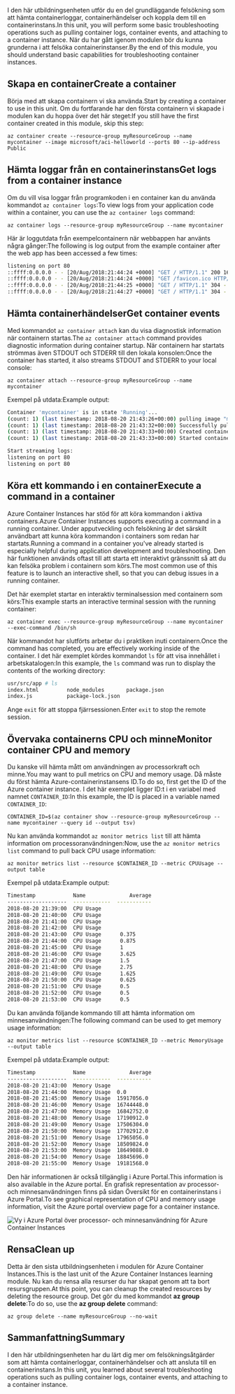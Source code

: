 <span data-ttu-id="71e7c-101">I den här utbildningsenheten utför du en del grundläggande felsökning som att hämta containerloggar, containerhändelser och koppla dem till en containerinstans.</span><span class="sxs-lookup"><span data-stu-id="71e7c-101">In this unit, you will perform some basic troubleshooting operations such as pulling container logs, container events, and attaching to a container instance.</span></span> <span data-ttu-id="71e7c-102">När du har gått igenom modulen bör du kunna grunderna i att felsöka containerinstanser.</span><span class="sxs-lookup"><span data-stu-id="71e7c-102">By the end of this module, you should understand basic capabilities for troubleshooting container instances.</span></span>

## <a name="create-a-container"></a><span data-ttu-id="71e7c-103">Skapa en container</span><span class="sxs-lookup"><span data-stu-id="71e7c-103">Create a container</span></span>

<span data-ttu-id="71e7c-104">Börja med att skapa containern vi ska använda.</span><span class="sxs-lookup"><span data-stu-id="71e7c-104">Start by creating a container to use in this unit.</span></span> <span data-ttu-id="71e7c-105">Om du fortfarande har den första containern vi skapade i modulen kan du hoppa över det här steget:</span><span class="sxs-lookup"><span data-stu-id="71e7c-105">If you still have the first container created in this module, skip this step:</span></span>

```azurecli
az container create --resource-group myResourceGroup --name mycontainer --image microsoft/aci-helloworld --ports 80 --ip-address Public
```

## <a name="get-logs-from-a-container-instance"></a><span data-ttu-id="71e7c-106">Hämta loggar från en containerinstans</span><span class="sxs-lookup"><span data-stu-id="71e7c-106">Get logs from a container instance</span></span>

<span data-ttu-id="71e7c-107">Om du vill visa loggar från programkoden i en container kan du använda kommandot `az container logs`:</span><span class="sxs-lookup"><span data-stu-id="71e7c-107">To view logs from your application code within a container, you can use the `az container logs` command:</span></span>

```azazurecli
az container logs --resource-group myResourceGroup --name mycontainer
```

<span data-ttu-id="71e7c-108">Här är loggutdata från exempelcontainern när webbappen har använts några gånger:</span><span class="sxs-lookup"><span data-stu-id="71e7c-108">The following is log output from the example container after the web app has been accessed a few times:</span></span>

```bash
listening on port 80
::ffff:0.0.0.0 - - [20/Aug/2018:21:44:24 +0000] "GET / HTTP/1.1" 200 1663 "-" "Mozilla/5.0 (Macintosh; Intel Mac OS X 10_13_6) AppleWebKit/537.36 (KHTML, like Gecko) Chrome/68.0.3440.106 Safari/537.36"
::ffff:0.0.0.0 - - [20/Aug/2018:21:44:24 +0000] "GET /favicon.ico HTTP/1.1" 404 150 "http://23.101.136.193/" "Mozilla/5.0 (Macintosh; Intel Mac OS X 10_13_6) AppleWebKit/537.36 (KHTML, like Gecko) Chrome/68.0.3440.106 Safari/537.36"
::ffff:0.0.0.0 - - [20/Aug/2018:21:44:25 +0000] "GET / HTTP/1.1" 304 - "-" "Mozilla/5.0 (Macintosh; Intel Mac OS X 10_13_6) AppleWebKit/537.36 (KHTML, like Gecko) Chrome/68.0.3440.106 Safari/537.36"
::ffff:0.0.0.0 - - [20/Aug/2018:21:44:27 +0000] "GET / HTTP/1.1" 304 - "-" "Mozilla/5.0 (Macintosh; Intel Mac OS X 10_13_6) AppleWebKit/537.36 (KHTML, like Gecko) Chrome/68.0.3440.106 Safari/537.36"
```

## <a name="get-container-events"></a><span data-ttu-id="71e7c-109">Hämta containerhändelser</span><span class="sxs-lookup"><span data-stu-id="71e7c-109">Get container events</span></span>

<span data-ttu-id="71e7c-110">Med kommandot `az container attach` kan du visa diagnostisk information när containern startas.</span><span class="sxs-lookup"><span data-stu-id="71e7c-110">The `az container attach` command provides diagnostic information during container startup.</span></span> <span data-ttu-id="71e7c-111">När containern har startats strömmas även STDOUT och STDERR till den lokala konsolen:</span><span class="sxs-lookup"><span data-stu-id="71e7c-111">Once the container has started, it also streams STDOUT and STDERR to your local console:</span></span>

```azazurecli
az container attach --resource-group myResourceGroup --name mycontainer
```

<span data-ttu-id="71e7c-112">Exempel på utdata:</span><span class="sxs-lookup"><span data-stu-id="71e7c-112">Example output:</span></span>


```bash
Container 'mycontainer' is in state 'Running'...
(count: 1) (last timestamp: 2018-08-20 21:43:26+00:00) pulling image "microsoft/aci-helloworld"
(count: 1) (last timestamp: 2018-08-20 21:43:32+00:00) Successfully pulled image "microsoft/aci-helloworld"
(count: 1) (last timestamp: 2018-08-20 21:43:33+00:00) Created container
(count: 1) (last timestamp: 2018-08-20 21:43:33+00:00) Started container

Start streaming logs:
listening on port 80
listening on port 80
```

## <a name="execute-a-command-in-a-container"></a><span data-ttu-id="71e7c-113">Köra ett kommando i en container</span><span class="sxs-lookup"><span data-stu-id="71e7c-113">Execute a command in a container</span></span>

<span data-ttu-id="71e7c-114">Azure Container Instances har stöd för att köra kommandon i aktiva containers.</span><span class="sxs-lookup"><span data-stu-id="71e7c-114">Azure Container Instances supports executing a command in a running container.</span></span> <span data-ttu-id="71e7c-115">Under apputveckling och felsökning är det särskilt användbart att kunna köra kommandon i containers som redan har startats.</span><span class="sxs-lookup"><span data-stu-id="71e7c-115">Running a command in a container you've already started is especially helpful during application development and troubleshooting.</span></span> <span data-ttu-id="71e7c-116">Den här funktionen används oftast till att starta ett interaktivt gränssnitt så att du kan felsöka problem i containern som körs.</span><span class="sxs-lookup"><span data-stu-id="71e7c-116">The most common use of this feature is to launch an interactive shell, so that you can debug issues in a running container.</span></span>

<span data-ttu-id="71e7c-117">Det här exemplet startar en interaktiv terminalsession med containern som körs:</span><span class="sxs-lookup"><span data-stu-id="71e7c-117">This example starts an interactive terminal session with the running container:</span></span>

```azurecli
az container exec --resource-group myResourceGroup --name mycontainer --exec-command /bin/sh
```

<span data-ttu-id="71e7c-118">När kommandot har slutförts arbetar du i praktiken inuti containern.</span><span class="sxs-lookup"><span data-stu-id="71e7c-118">Once the command has completed, you are effectively working inside of the container.</span></span> <span data-ttu-id="71e7c-119">I det här exemplet kördes kommandot `ls` för att visa innehållet i arbetskatalogen:</span><span class="sxs-lookup"><span data-stu-id="71e7c-119">In this example, the `ls` command was run to display the contents of the working directory:</span></span>

```bash
usr/src/app # ls
index.html         node_modules       package.json
index.js           package-lock.json
```

<span data-ttu-id="71e7c-120">Ange `exit` för att stoppa fjärrsessionen.</span><span class="sxs-lookup"><span data-stu-id="71e7c-120">Enter `exit` to stop the remote session.</span></span>

## <a name="monitor-container-cpu-and-memory"></a><span data-ttu-id="71e7c-121">Övervaka containerns CPU och minne</span><span class="sxs-lookup"><span data-stu-id="71e7c-121">Monitor container CPU and memory</span></span>

<span data-ttu-id="71e7c-122">Du kanske vill hämta mått om användningen av processorkraft och minne.</span><span class="sxs-lookup"><span data-stu-id="71e7c-122">You may want to pull metrics on CPU and memory usage.</span></span> <span data-ttu-id="71e7c-123">Då måste du först hämta Azure-containerinstansens ID.</span><span class="sxs-lookup"><span data-stu-id="71e7c-123">To do so, first get the ID of the Azure container instance.</span></span> <span data-ttu-id="71e7c-124">I det här exemplet ligger ID:t i en variabel med namnet `CONTAINER_ID`:</span><span class="sxs-lookup"><span data-stu-id="71e7c-124">In this example, the ID is placed in a variable named `CONTAINER_ID`:</span></span>

```azurecli
CONTAINER_ID=$(az container show --resource-group myResourceGroup --name mycontainer --query id --output tsv)
```

<span data-ttu-id="71e7c-125">Nu kan använda kommandot `az monitor metrics list` till att hämta information om processoranvändningen:</span><span class="sxs-lookup"><span data-stu-id="71e7c-125">Now, use the `az monitor metrics list` command to pull back CPU usage information:</span></span>

```azurecli
az monitor metrics list --resource $CONTAINER_ID --metric CPUUsage --output table
```

<span data-ttu-id="71e7c-126">Exempel på utdata:</span><span class="sxs-lookup"><span data-stu-id="71e7c-126">Example output:</span></span>

```bash
Timestamp            Name              Average
-------------------  ------------  -----------
2018-08-20 21:39:00  CPU Usage
2018-08-20 21:40:00  CPU Usage
2018-08-20 21:41:00  CPU Usage
2018-08-20 21:42:00  CPU Usage
2018-08-20 21:43:00  CPU Usage      0.375
2018-08-20 21:44:00  CPU Usage      0.875
2018-08-20 21:45:00  CPU Usage      1
2018-08-20 21:46:00  CPU Usage      3.625
2018-08-20 21:47:00  CPU Usage      1.5
2018-08-20 21:48:00  CPU Usage      2.75
2018-08-20 21:49:00  CPU Usage      1.625
2018-08-20 21:50:00  CPU Usage      0.625
2018-08-20 21:51:00  CPU Usage      0.5
2018-08-20 21:52:00  CPU Usage      0.5
2018-08-20 21:53:00  CPU Usage      0.5
```

<span data-ttu-id="71e7c-127">Du kan använda följande kommando till att hämta information om minnesanvändningen:</span><span class="sxs-lookup"><span data-stu-id="71e7c-127">The following command can be used to get memory usage information:</span></span>

```azurecli
az monitor metrics list --resource $CONTAINER_ID --metric MemoryUsage --output table
```

<span data-ttu-id="71e7c-128">Exempel på utdata:</span><span class="sxs-lookup"><span data-stu-id="71e7c-128">Example output:</span></span>

```bash
Timestamp            Name              Average
-------------------  ------------  -----------
2018-08-20 21:43:00  Memory Usage
2018-08-20 21:44:00  Memory Usage  0.0
2018-08-20 21:45:00  Memory Usage  15917056.0
2018-08-20 21:46:00  Memory Usage  16744448.0
2018-08-20 21:47:00  Memory Usage  16842752.0
2018-08-20 21:48:00  Memory Usage  17190912.0
2018-08-20 21:49:00  Memory Usage  17506304.0
2018-08-20 21:50:00  Memory Usage  17702912.0
2018-08-20 21:51:00  Memory Usage  17965056.0
2018-08-20 21:52:00  Memory Usage  18509824.0
2018-08-20 21:53:00  Memory Usage  18649088.0
2018-08-20 21:54:00  Memory Usage  18845696.0
2018-08-20 21:55:00  Memory Usage  19181568.0
```

<span data-ttu-id="71e7c-129">Den här informationen är också tillgänglig i Azure Portal.</span><span class="sxs-lookup"><span data-stu-id="71e7c-129">This information is also available in the Azure portal.</span></span> <span data-ttu-id="71e7c-130">En grafisk representation av processor- och minnesanvändningen finns på sidan Översikt för en containerinstans i Azure Portal.</span><span class="sxs-lookup"><span data-stu-id="71e7c-130">To see graphical representation of CPU and memory usage information, visit the Azure portal overview page for a container instance.</span></span>

![Vy i Azure Portal över processor- och minnesanvändning för Azure Container Instances](../media-draft/cpu-memory.png)

## <a name="clean-up"></a><span data-ttu-id="71e7c-132">Rensa</span><span class="sxs-lookup"><span data-stu-id="71e7c-132">Clean up</span></span>
<!---TODO: Update for sandbox?--->

<span data-ttu-id="71e7c-133">Detta är den sista utbildningsenheten i modulen för Azure Container Instances.</span><span class="sxs-lookup"><span data-stu-id="71e7c-133">This is the last unit of the Azure Container Instances learning module.</span></span> <span data-ttu-id="71e7c-134">Nu kan du rensa alla resurser du har skapat genom att ta bort resursgruppen.</span><span class="sxs-lookup"><span data-stu-id="71e7c-134">At this point, you can cleanup the created resources by deleting the resource group.</span></span> <span data-ttu-id="71e7c-135">Det gör du med kommandot **az group delete**:</span><span class="sxs-lookup"><span data-stu-id="71e7c-135">To do so, use the **az group delete** command:</span></span>

```azurecli
az group delete --name myResourceGroup --no-wait
```

## <a name="summary"></a><span data-ttu-id="71e7c-136">Sammanfattning</span><span class="sxs-lookup"><span data-stu-id="71e7c-136">Summary</span></span>

<span data-ttu-id="71e7c-137">I den här utbildningsenheten har du lärt dig mer om felsökningsåtgärder som att hämta containerloggar, containerhändelser och att ansluta till en containerinstans.</span><span class="sxs-lookup"><span data-stu-id="71e7c-137">In this unit, you learned about several troubleshooting operations such as pulling container logs, container events, and attaching to a container instance.</span></span>